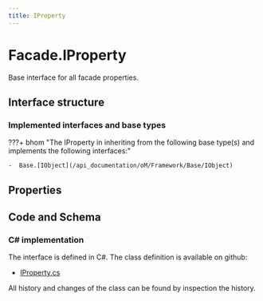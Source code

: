 ```yaml
---
title: IProperty
---
```


# Facade.IProperty

Base interface for all facade properties.

## Interface structure

### Implemented interfaces and base types

???+ bhom "The IProperty in inheriting from the following base type(s) and implements the following interfaces:"

    -  Base.[IObject](/api_documentation/oM/Framework/Base/IObject)


## Properties

## Code and Schema

### C# implementation

The interface is defined in C#. The class definition is available on github:

- [IProperty.cs](https://github.com/BHoM/BHoM/blob/develop/Facade_oM/IProperty.cs)

All history and changes of the class can be found by inspection the history.

